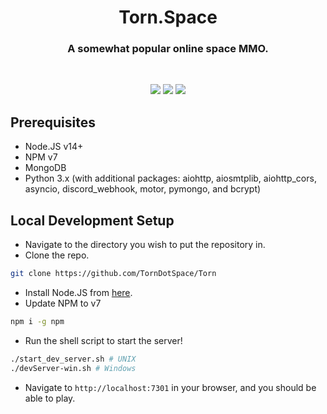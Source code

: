 <h1 align="center">Torn.Space</h1>
<h3 align="center">A somewhat popular online space MMO.</h3>
<br>
<p align="center">
    <img src="https://img.shields.io/github/contributors/TornDotSpace/Torn?style=for-the-badge&color=ff1f44">
    <img src="https://img.shields.io/github/last-commit/TornDotSpace/Torn?style=for-the-badge&color=ff1f44">
    <img src="https://img.shields.io/github/languages/code-size/TornDotSpace/Torn?style=for-the-badge&color=ff1f44">
</p>

## Prerequisites
* Node.JS v14+
* NPM v7
* MongoDB
* Python 3.x (with additional packages: aiohttp, aiosmtplib, aiohttp_cors, asyncio, discord_webhook, motor, pymongo, and bcrypt)

## Local Development Setup
* Navigate to the directory you wish to put the repository in.
* Clone the repo.
```sh
git clone https://github.com/TornDotSpace/Torn
```
* Install Node.JS from [here](https://nodejs.org).
* Update NPM to v7
```sh
npm i -g npm
```
* Run the shell script to start the server!
```sh
./start_dev_server.sh # UNIX
./devServer-win.sh # Windows
```
* Navigate to `http://localhost:7301` in your browser, and you should be able to play.

